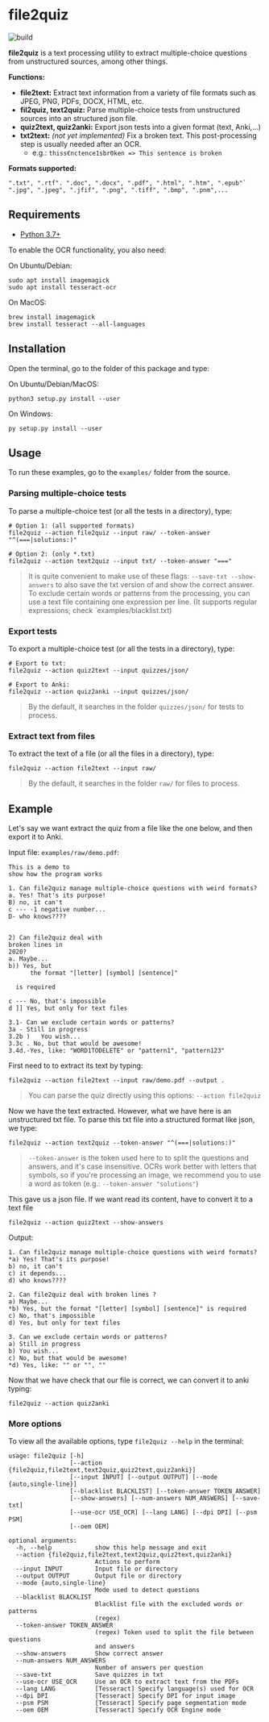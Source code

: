 # file2quiz

![build](https://github.com/salvacarrion/file2quiz/workflows/build/badge.svg)

**file2quiz** is a text processing utility to extract multiple-choice questions from unstructured sources, among other things.


**Functions:**

- **file2text:** Extract text information from a variety of file formats such as JPEG, PNG, PDFs, DOCX, HTML, etc.
- **fil2quiz, text2quiz:** Parse multiple-choice tests from unstructured sources into an structured json file.
- **quiz2text, quiz2anki:** Export json tests into a given format (text, Anki,...)
- **txt2text:** *(not yet implemented)* Fix a broken text. This post-processing step is usually needed after an OCR.
    - e.g.: `thiss€nctence1sbr0ken => This sentence is broken`


**Formats supported:**
```
".txt", ".rtf". ".doc", ".docx", ".pdf", ".html", ".htm", ".epub"`
".jpg", ".jpeg", ".jfif", ".png", ".tiff", ".bmp", ".pnm",...
```


## Requirements

- [Python 3.7+](https://www.python.org/downloads/)

To enable the OCR functionality, you also need:

On Ubuntu/Debian:

```
sudo apt install imagemagick
sudo apt install tesseract-ocr
```

On MacOS:

```
brew install imagemagick
brew install tesseract --all-languages
```


## Installation

Open the terminal, go to the folder of this package and type:

On Ubuntu/Debian/MacOS:

```
python3 setup.py install --user
```

On Windows:

```
py setup.py install --user
```


## Usage

To run these examples, go to the `examples/` folder from the source.


### Parsing multiple-choice tests

To parse a multiple-choice test (or all the tests in a directory), type:

```
# Option 1: (all supported formats)
file2quiz --action file2quiz --input raw/ --token-answer "^(===|solutions:)"

# Option 2: (only *.txt)
file2quiz --action text2quiz --input txt/ --token-answer "==="
```

> It is quite convenient to make use of these flags: `--save-txt --show-answers` to also save 
> the txt version of and show the correct answer.
> To exclude certain words or patterns from the processing, you can use a text file containing one expression per line. 
> (It supports regular expressions; check `examples/blacklist.txt)


### Export tests

To export a multiple-choice test (or all the tests in a directory), type:

```
# Export to txt:
file2quiz --action quiz2text --input quizzes/json/

# Export to Anki:
file2quiz --action quiz2anki --input quizzes/json/
```

> By the default, it searches in the folder `quizzes/json/` for tests to process. 


### Extract text from files

To extract the text of a file (or all the files in a directory), type:

```
file2quiz --action file2text --input raw/
```

> By the default, it searches in the folder `raw/` for files to process. 


## Example

Let's say we want extract the quiz from a file like the one below, and then export it to Anki.

Input file: `examples/raw/demo.pdf`:

``` text
This is a demo to
show how the program works

1. Can file2quiz manage multiple-choice questions with weird formats?
a. Yes! That's its purpose!
B) no, it can't
c --- -1 negative number...
D- who knows????


2) Can file2quiz deal with
broken lines in
2020?
a. Maybe...
b)) Yes, but
      the format "[letter] [symbol] [sentence]"

  is required

c --- No, that's impossible
d ]] Yes, but only for text files

3.1- Can we exclude certain words or patterns?
3a - Still in progress
3.2b )   You wish...
3.3c . No, but that would be awesome!
3.4d.-Yes, like: "WORD1TODELETE" or "pattern1", "pattern123"
```

First need to to extract its text by typing:

```
file2quiz --action file2text --input raw/demo.pdf --output .
```

> You can parse the quiz directly using this options: `--action file2quiz`


Now we have the text extracted. However, what we have here is an unstructured txt file. 
To parse this txt file into a structured format like json, we type:

```
file2quiz --action text2quiz --token-answer "^(===|solutions:)"
```

> `--token-answer` is the token used here to to split the questions and answers, and it's case insensitive.
> OCRs work better with letters that symbols, so if you're processing an image, we recommend you to use a 
> word as token (e.g.: `--token-answer "solutions"`)


This gave us a json file. If we want read its content, have to convert it to a text file

```
file2quiz --action quiz2text --show-answers
```

Output:

```
1. Can file2quiz manage multiple-choice questions with weird formats?
*a) Yes! That's its purpose!
b) no, it can't
c) it depends...
d) who knows????

2. Can file2quiz deal with broken lines ?
a) Maybe...
*b) Yes, but the format "[letter] [symbol] [sentence]" is required
c) No, that's impossible
d) Yes, but only for text files

3. Can we exclude certain words or patterns?
a) Still in progress
b) You wish...
c) No, but that would be awesome!
*d) Yes, like: "" or "", ""
```

Now that we have check that our file is correct, we can convert it to anki typing:

```
file2quiz --action quiz2anki
```

### More options

To view all the available options, type `file2quiz --help` in the terminal:

```
usage: file2quiz [-h]
                 [--action {file2quiz,file2text,text2quiz,quiz2text,quiz2anki}]
                 [--input INPUT] [--output OUTPUT] [--mode {auto,single-line}]
                 [--blacklist BLACKLIST] [--token-answer TOKEN_ANSWER]
                 [--show-answers] [--num-answers NUM_ANSWERS] [--save-txt]
                 [--use-ocr USE_OCR] [--lang LANG] [--dpi DPI] [--psm PSM]
                 [--oem OEM]

optional arguments:
  -h, --help            show this help message and exit
  --action {file2quiz,file2text,text2quiz,quiz2text,quiz2anki}
                        Actions to perform
  --input INPUT         Input file or directory
  --output OUTPUT       Output file or directory
  --mode {auto,single-line}
                        Mode used to detect questions
  --blacklist BLACKLIST
                        Blacklist file with the excluded words or patterns
                        (regex)
  --token-answer TOKEN_ANSWER
                        (regex) Token used to split the file between questions
                        and answers
  --show-answers        Show correct answer
  --num-answers NUM_ANSWERS
                        Number of answers per question
  --save-txt            Save quizzes in txt
  --use-ocr USE_OCR     Use an OCR to extract text from the PDFs
  --lang LANG           [Tesseract] Specify language(s) used for OCR
  --dpi DPI             [Tesseract] Specify DPI for input image
  --psm PSM             [Tesseract] Specify page segmentation mode
  --oem OEM             [Tesseract] Specify OCR Engine mode
```
